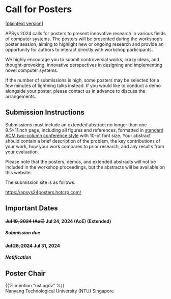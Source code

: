 # Call for Posters

[[plaintext version](cfposters.txt)]

APSys 2024 calls for posters to present innovative research in various fields of computer systems.
The posters will be presented during the workshop’s poster session, aiming to highlight new or ongoing research and provide an opportunity for authors to interact directly with workshop participants.

We highly encourage you to submit controversial works, crazy ideas, and thought-provoking, innovative perspectives in designing and implementing novel computer systems.

If the number of submissions is high, some posters may be selected for a few minutes of lightning talks instead. If you would like to conduct a demo alongside your poster, please contact us in advance to discuss the arrangements.

## Submission Instructions

Submissions must include an extended abstract no longer than one 8.5×11inch page, including all figures and references, formatted in [standard ACM two-column conference style](https://www.acm.org/publications/proceedings-template) with 10-pt font size.
Your abstract should contain a brief description of the problem, the key contributions of your work, how your work compares to prior research, and any results from your evaluation.

Please note that the posters, demos, and extended abstracts will not be included in the workshop proceedings, but the abstracts will be available on this website.

The submission site is as follows.

https://apsys24posters.hotcrp.com/

## Important Dates

<h4><i class="fa-solid fa-calendar-days"></i> <s>Jul 19, 2024 (AoE)</s> Jul 24, 2024 (AoE) (Extended)</h4>
<h5>Submission due</h5>
<h4><i class="fa-solid fa-calendar-days"></i> <s>Jul 26, 2024</s> Jul 31, 2024</h4>
<h5>Notification</h5>

## Poster Chair

{{% mention "ustiugov" %}}<br>
Nanyang Technological University (NTU) Singapore
